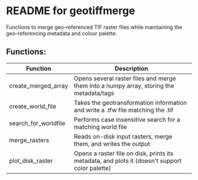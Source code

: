 # README for geotiffmerge

Functions to merge geo-referenced TIF raster files while maintaining the geo-referencing metadata and colour palette.

## Functions:
Function | Description
------------ | -------------
create_merged_array | Opens several raster files and merge them into a numpy array, storing the metadata/tags
create_world_file | Takes the geotransformation information and write a .tfw file matching the .tif
search_for_worldfile | Performs case insensitive search for a matching world file
merge_rasters | Reads on-disk input rasters, merge them, and writes the output
plot_disk_raster | Opens a raster file on disk, prints its metadata, and plots it (doesn't support color palette)
